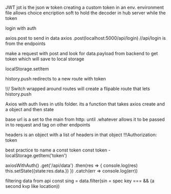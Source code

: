JWT jot is the json w token
 creating a custom token in an env. environment file allows choice encription soft to hold the decoder in hub server while the token 

 login with auth

 axios.post to send in data
 axios
 .post(localhost:5000/api/login) //api/login is from the endpoints

 make a request with post and look for data.payload from backend to get token which will save to local storage

 localStorage.setItem

 history.push redirects to a new route with token


 !// Switch wrapped around routes will create a flipable route that lets history.push


 Axios with auth lives in utils folder. its a function that takes axios create and a object and then state 

 base url is a set to the main from http: until .whatever allows it to be passed in to request and tag on other endpoints

 headers is an object with a list of headers in that object 
 !!!Authorization: token

 best practice to name a const token 
 const token - localStorage.getItem('token')

 axiosWithAuth()
 .get('/api/data')
 .then(res => {
     console.log(res)
     this.setState({state:res.data.})
 })
 .catch(err => console.log(err))


filtering data from api
const sing = data.filter(sin = spec key === && (a second kvp like location))




